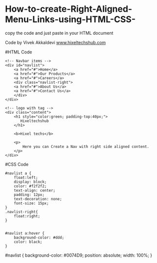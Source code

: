 # How-to-create-Right-Aligned-Menu-Links-using-HTML-CSS-
copy the code and just paste in your HTML document

Code by Vivek Akkaldevi
www.hixeltechshub.com

      
 #HTML Code
      
    <!-- Navbar items -->
    <div id="navlist"> 
        <a href="#">Home</a> 
        <a href="#">Our Products</a> 
        <a href="#">Careers</a> 
        <div class="navlist-right"> 
        <a href="#">About Us</a> 
        <a href="#">Contact Us</a> 
        </div> 
    </div> 
  
    <!-- logo with tag -->
    <div class="content"> 
        <h1 style="color:green; padding-top:40px;"> 
           Hixeltechshub 
        </h1> 
      
        <b>Hixel techs</b> 
          
        <p> 
            Here you can Create a Nav with right side aligned content. 
        </p> 
    </div> 


#CSS Code

  
           

    #navlist a { 
        float:left; 
        display: block; 
        color: #f2f2f2; 
        text-align: center; 
        padding: 12px; 
        text-decoration: none; 
        font-size: 15px; 
    } 
    .navlist-right{ 
        float:right; 
    } 
  

    #navlist a:hover { 
        background-color: #ddd; 
        color: black; 
    } 


#navlist { 
        background-color: #0074D9; 
        position: absolute; 
        width: 100%; 
    } 
